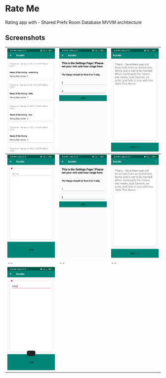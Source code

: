 # Rate Me
Rating app with - 
Shared Prefs
Room Database
MVVM architecture

## Screenshots

|![Saved Ratings](img/0.jpg)|![Setting min and max values settings](img/1.jpg)|![Main Screen](img/2.jpg)
|--|--|--|
|![Actual Rating Sceen](img/3.jpg)|![chaging the ranges](img/5.jpg)|![reflection on main screen](img/4.jpg)
|--|--|--|
|![Resetting the Slider after saving the data](img/6.jpg)|
